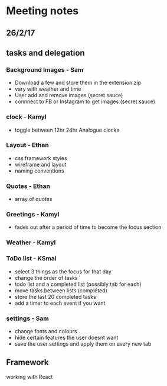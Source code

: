 # Meeting notes
## 26/2/17

## tasks and delegation

### Background Images - Sam
- Download a few and store them in the extension zip
- vary with weather and time
- User add and remove images (secret sauce)
- connnect to FB or Instagram to get images (secret sauce)

### clock - Kamyl
- toggle between 12hr 24hr Analogue clocks

### Layout - Ethan
- css framework styles
- wireframe and layout
- naming conventions

### Quotes - Ethan
- array of quotes

### Greetings - Kamyl
- fades out after a period of time to become the focus section

### Weather - Kamyl

### ToDo list - KSmai
- select 3 things as the focus for that day
- change the order of tasks
- todo list and a completed list (possibly tab for each)
- move tasks between lists (completed)
- store the last 20 completed tasks
- add a timer to each event if you want

### settings - Sam
- change fonts and colours
- hide certain features the user doesnt want
- save the user settings and apply them on every new tab

## Framework

working with React
